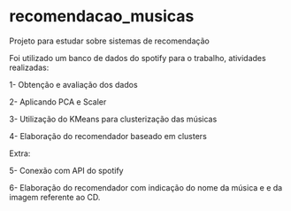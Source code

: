 # recomendacao_musicas
Projeto para estudar sobre sistemas de recomendação

Foi utilizado um banco de dados do spotify para o trabalho, atividades realizadas:

1- Obtenção e avaliação dos dados

2- Aplicando PCA e Scaler

3- Utilização do KMeans para clusterização das músicas

4- Elaboração do recomendador baseado em clusters

Extra:

5- Conexão com API do spotify

6- Elaboração do recomendador com indicação do nome da música e e da imagem referente ao CD.
